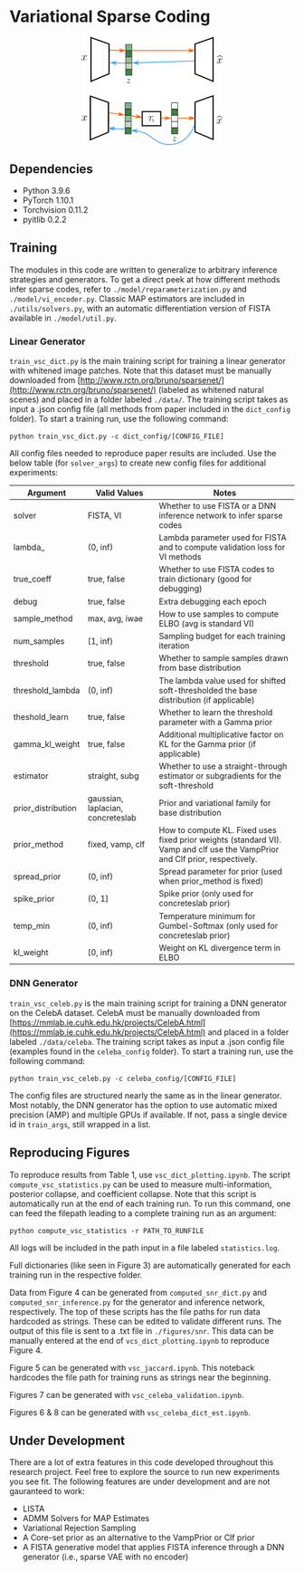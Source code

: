 # Variational Sparse Coding

<p align="center">
<img align="middle" src="figures/intro.png" alt="thresh" width="250"/>
</p>

## Dependencies
* Python 3.9.6
* PyTorch 1.10.1
* Torchvision 0.11.2
* pyitlib 0.2.2

## Training

The modules in this code are written to generalize to arbitrary inference strategies and generators. To get a direct peek at how different methods infer sparse codes, refer to `./model/reparameterization.py` and `./model/vi_encoder.py`. Classic MAP estimators are included in `./utils/solvers.py`, with an automatic differentiation version of FISTA available in `./model/util.py`.

### Linear Generator

`train_vsc_dict.py` is the main training script for training a linear generator with whitened image patches. Note that this dataset must be manually downloaded from [http://www.rctn.org/bruno/sparsenet/](http://www.rctn.org/bruno/sparsenet/) (labeled as whitened natural scenes) and placed in a folder labeled `./data/`. The training script takes as input a .json config file (all methods from paper included in the `dict_config` folder). To start a training run, use the following command:

```
python train_vsc_dict.py -c dict_config/[CONFIG_FILE]
```

All config files needed to reproduce paper results are included. Use the below table (for `solver_args`) to create new config files for additional experiments:

| Argument           | Valid Values     | Notes          |
| --------------     | --------------   | -------------- |
| solver             | FISTA, VI        | Whether to use FISTA or a DNN inference network to infer sparse codes |
| lambda_            | (0, inf)         | Lambda parameter used for FISTA and to compute validation loss for VI methods |
| true_coeff         | true, false      | Whether to use FISTA codes to train dictionary (good for debugging) |
| debug              | true, false      | Extra debugging each epoch |
| sample_method      | max, avg, iwae   | How to use samples to compute ELBO (avg is standard VI) |
| num_samples        | [1, inf)         | Sampling budget for each training iteration |
| threshold          | true, false      | Whether to sample samples drawn from base distribution |
| threshold_lambda   | (0, inf)         | The lambda value used for shifted soft-thresholded the base distribution (if applicable) |
| theshold_learn     | true, false      | Whether to learn the threshold parameter with a Gamma prior |
| gamma_kl_weight    | true, false     | Additional multiplicative factor on KL for the Gamma prior (if applicable) |
| estimator          | straight, subg   | Whether to use a straight-through estimator or subgradients for the soft-threshold |
| prior_distribution | gaussian, laplacian, concreteslab | Prior and variational family for base distribution |
| prior_method       | fixed, vamp, clf | How to compute KL. Fixed uses fixed prior weights (standard VI). Vamp and clf use the VampPrior and Clf prior, respectively.|
| spread_prior       | (0, inf)         | Spread parameter for prior (used when prior_method is fixed) |
| spike_prior        | (0, 1]           | Spike prior (only used for concreteslab prior) |
| temp_min           | (0, inf)         | Temperature minimum for Gumbel-Softmax (only used for concreteslab prior) |
| kl_weight          | [0, inf)         | Weight on KL divergence term in ELBO |

### DNN Generator

`train_vsc_celeb.py` is the main training script for training a DNN generator on the CelebA dataset. CelebA must be manually downloaded from [https://mmlab.ie.cuhk.edu.hk/projects/CelebA.html](https://mmlab.ie.cuhk.edu.hk/projects/CelebA.html) and placed in a folder labeled `./data/celeba`. The training script takes as input a .json config file (examples found in the `celeba_config` folder). To start a training run, use the following command:

```
python train_vsc_celeb.py -c celeba_config/[CONFIG_FILE]
```

The config files are structured nearly the same as in the linear generator. Most notably, the DNN generator has the option to use automatic mixed precision (AMP) and multiple GPUs if available. If not, pass a single device id in `train_args`, still wrapped in a list.

## Reproducing Figures

To reproduce results from Table 1, use `vsc_dict_plotting.ipynb`. The script `compute_vsc_statistics.py` can be used to measure multi-information, posterior collapse, and coefficient collapse. Note that this script is automatically run at the end of each training run. To run this command, one can feed the filepath leading to a complete training run as an argument:
```
python compute_vsc_statistics -r PATH_TO_RUNFILE
```
All logs will be included in the path input in a file labeled `statistics.log`.

Full dictionaries (like seen in Figure 3) are automatically generated for each training run in the respective folder.


Data from Figure 4 can be generated from `computed_snr_dict.py` and `computed_snr_inference.py` for the generator and inference network, respectively. The top of these scripts has the file paths for run data hardcoded as strings. These can be edited to validate different runs. The output of this file is sent to a .txt file in `./figures/snr`. This data can be manually entered at the end of `vcs_dict_plotting.ipynb` to reproduce Figure 4.


Figure 5 can be generated with `vsc_jaccard.ipynb`. This noteback hardcodes the file path for training runs as strings near the beginning.

Figures 7 can be generated with `vsc_celeba_validation.ipynb`.


Figures 6 & 8 can be generated with `vsc_celeba_dict_est.ipynb`.

## Under Development
There are a lot of extra features in this code developed throughout this research project. Feel free to explore the source to run new experiments you see fit. The following features are under development and are not gauranteed to work:
* LISTA
* ADMM Solvers for MAP Estimates
* Variational Rejection Sampling
* A Core-set prior as an alternative to the VampPrior or Clf prior
* A FISTA generative model that applies FISTA inference through a DNN generator (i.e., sparse VAE with no encoder)

